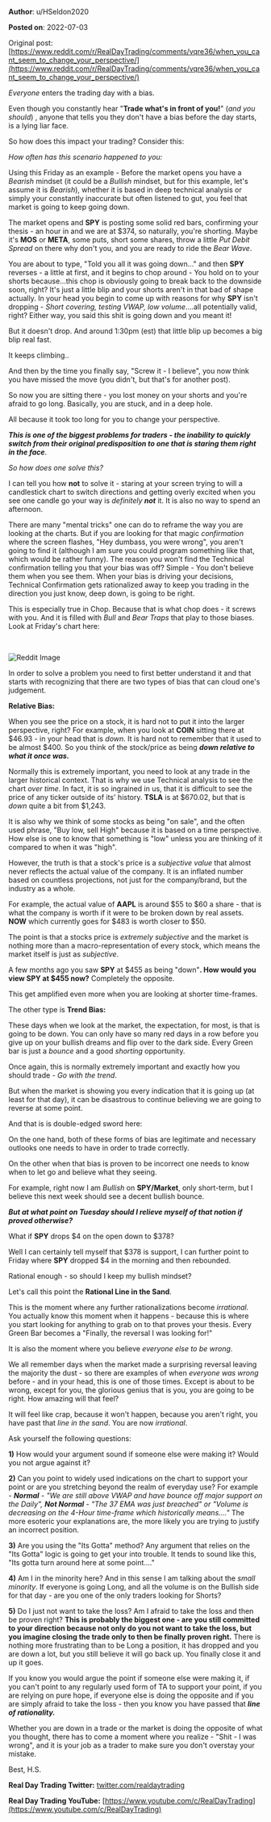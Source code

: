 **Author**: u/HSeldon2020

**Posted on**: 2022-07-03

Original post: [https://www.reddit.com/r/RealDayTrading/comments/vqre36/when_you_cant_seem_to_change_your_perspective/](https://www.reddit.com/r/RealDayTrading/comments/vqre36/when_you_cant_seem_to_change_your_perspective/)

*Everyone* enters the trading day with a bias.

Even though you constantly hear "**Trade what's in front of you!**" (*and you should*) , anyone that tells you they don't have a bias before the day starts, is a lying liar face.

So how does this impact your trading?  Consider this:

*How often has this scenario happened to you:*

Using this Friday as an example - Before the market opens you have a *Bearish* mindset (it could be a *Bullish* mindset, but for this example, let's assume it is *Bearish*), whether it is based in deep technical analysis or simply your constantly inaccurate but often listened to gut, you feel that market is going to keep going down.

The market opens and **SPY** is posting some solid red bars, confirming your thesis - an hour in and we are at $374, so naturally, you're shorting.  Maybe it's **MOS** or **META**, some puts, short some shares, throw a little *Put Debit Spread* on there why don't you, and you are ready to ride the *Bear Wave*.

You are about to type, "Told you all it was going down..." and then **SPY** reverses - a little at first, and it begins to chop around - You hold on to your shorts because...this chop is obviously going to break back to the downside soon, right?   It's just a little blip and your shorts aren't in that bad of shape actually.  In your head you begin to come up with reasons for why **SPY** isn't dropping - *Short covering, testing VWAP, low volume*....all potentially valid, right?  Either way, you said this shit is going down and you meant it!

But it doesn't drop. And around 1:30pm (est) that little blip up becomes a big blip real fast.

It keeps climbing..

And then by the time you finally say, "Screw it - I believe", you now think you have missed the move (you didn't, but that's for another post).

So now you are sitting there - you lost money on your shorts and you're afraid to go long.  Basically, you are stuck, and in a deep hole.

All because it took too long for you to change your perspective.

***This is one of the biggest problems for traders - the inability to quickly switch from their original predisposition to one that is staring them right in the face***.

*So how does one solve this?*

I can tell you how **not** to solve it - staring at your screen trying to will a candlestick chart to switch directions and getting overly excited when you see one candle go your way is *definitely* ***not*** it. It is also no way to spend an afternoon.

There are many "mental tricks" one can do to reframe the way you are looking at the charts.  But if you are looking for that magic *confirmation* where the screen flashes, "Hey dumbass, you were wrong", you aren't going to find it (although I am sure you could program something like that, which would be rather funny).   The reason you won't find the Technical confirmation telling you that your bias was off? Simple - You don't believe them when you see them.  When your bias is driving your decisions, Technical Confirmation gets rationalized away to keep you trading in the direction you just know, deep down, is going to be right.

This is especially true in Chop.  Because that is what chop does - it screws with you.  And it is filled with *Bull* and *Bear* *Traps* that play to those biases.  Look at Friday's chart here:

&#x200B;

<img src="cache/images/c0b9d2d7476f6910aa85f3a243f92ded.png" alt="Reddit Image">

In order to solve a problem you need to first better understand it and that starts with recognizing that there are two types of bias that can cloud one's judgement.

**Relative Bias:**

When you see the price on a stock, it is hard not to put it into the larger perspective, right?  For example, when you look at **COIN** sitting there at $46.93 - in your head that is *down*.  It is hard not to remember that it used to be almost $400.  So you think of the stock/price as being ***down relative to what it once was.***

Normally this is extremely important, you need to look at any trade in the larger historical context. That is why we use Technical analysis to see the chart *over time*. In fact, it is so ingrained in us, that it is difficult to see the price of any ticker outside of its' history.  **TSLA** is at $670.02, but that is *down* quite a bit from $1,243.

It is also why we think of some stocks as being "on sale", and the often used phrase, "Buy low, sell High" because it is based on a time perspective.  How else is one to know that something is "low" unless you are thinking of it compared to when it was "high".

However, the truth is that a stock's price is a *subjective value* that almost never reflects the actual value of the company.  It is an inflated number based on countless projections, not just for the company/brand, but the industry as a whole.

For example, the actual value of **AAPL** is around $55 to $60 a share - that is what the company is worth if it were to be broken down by real assets.  **NOW** which currently goes for $483 is worth closer to $50.

The point is that a stocks price is *extremely subjective* and the market is nothing more than a macro-representation of every stock, which means the market itself is just as *subjective*.

A few months ago you saw **SPY** at $455 as being "down"**.  How would you view SPY at $455 now?** Completely the opposite.

This get amplified even more when you are looking at shorter time-frames.

The other type is **Trend Bias:**

These days when we look at the market, the expectation, for most, is that is going to be down.  You can only have so many red days in a row before you give up on your bullish dreams and flip over to the dark side.  Every Green bar is just a *bounce* and a good *shorting* opportunity.

Once again, this is normally extremely important and exactly how you should trade - *Go with the trend*.

But when the market is showing you every indication that it is going up (at least for that day), it can be disastrous to continue believing we are going to reverse at some point.

And that is is double-edged sword here:

On the one hand, both of these forms of bias are legitimate and necessary outlooks one needs to have in order to trade correctly.

On the other when that bias is proven to be incorrect one needs to know when to let go and believe what they seeing.

For example, right now I am *Bullish* on **SPY/Market**, only short-term, but I believe this next week should see a decent bullish bounce.

***But at what point on Tuesday should I relieve myself of that notion if proved otherwise?***

What if **SPY** drops $4 on the open down to $378?

Well I can certainly tell myself that $378 is support, I can further point to Friday where **SPY** dropped $4 in the morning and then rebounded.

Rational enough - so should I keep my bullish mindset?

Let's call this point the **Rational Line in the Sand**.

This is the moment where any further rationalizations become *irrational.*  You actually know this moment when it happens - because this is where you start looking for anything to grab on to that proves your thesis.  Every Green Bar becomes a "Finally, the reversal I was looking for!"

It is also the moment where you believe *everyone else to be wrong*.

We all remember days when the market made a surprising reversal leaving the majority the dust - so there are examples of when *everyone was wrong* before - and in your head, this is one of those times.  Except is about to be wrong, except for you, the glorious genius that is you, you are going to be right.  How amazing will that feel?

It will feel like crap, because it won't happen, because you aren't right, you have past that *line in the sand*. You are now *irrational*.

Ask yourself the following questions:

**1)** How would your argument sound if someone else were making it? Would you not argue against it?

**2)** Can you point to widely used indications on the chart to support your point or are you stretching beyond the realm of everyday use?  For example - ***Normal*** *- "We are still above VWAP and have bounce off major support on the Daily",* ***Not Normal*** *- "The 37 EMA was just breached" or "Volume is decreasing on the 4-Hour time-frame which historically means...."*  The more esoteric your explanations are, the more likely you are trying to justify an incorrect position.

**3)** Are you using the "Its Gotta" method? Any argument that relies on the "Its Gotta" logic is going to get your into trouble.  It tends to sound like this, "Its gotta turn around here at some point...."

**4)** Am I in the minority here?  And in this sense I am talking about the *small minority*.  If everyone is going Long, and all the volume is on the Bullish side for that day - are you one of the only traders looking for Shorts?

**5)** Do I just not want to take the loss? Am I afraid to take the loss and then be proven right? **This is probably the biggest one - are you still committed to your direction because not only do you not want to take the loss, but you imagine closing the trade only to then be finally proven right.**  There is nothing more frustrating than to be Long a position, it has dropped and you are down a lot, but you still believe it will go back up.  You finally close it and up it goes.

If you know you would argue the point if someone else were making it, if you can't point to any regularly used form of TA to support your point, if you are relying on pure hope, if everyone else is doing the opposite and if you are simply afraid to take the loss - then you know you have passed that ***line of rationality.***

Whether you are down in a trade or the market is doing the opposite of what you thought, there has to come a moment where you realize - "Shit - I was wrong", and it is your job as a trader to make sure you don't overstay your mistake.

Best, H.S.

**Real Day Trading Twitter:** [twitter.com/realdaytrading](https://twitter.com/realdaytrading)

**Real Day Trading YouTube:** [https://www.youtube.com/c/RealDayTrading](https://www.youtube.com/c/RealDayTrading)